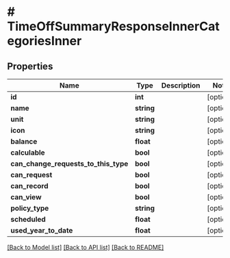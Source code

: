 # # TimeOffSummaryResponseInnerCategoriesInner

## Properties

Name | Type | Description | Notes
------------ | ------------- | ------------- | -------------
**id** | **int** |  | [optional]
**name** | **string** |  | [optional]
**unit** | **string** |  | [optional]
**icon** | **string** |  | [optional]
**balance** | **float** |  | [optional]
**calculable** | **bool** |  | [optional]
**can_change_requests_to_this_type** | **bool** |  | [optional]
**can_request** | **bool** |  | [optional]
**can_record** | **bool** |  | [optional]
**can_view** | **bool** |  | [optional]
**policy_type** | **string** |  | [optional]
**scheduled** | **float** |  | [optional]
**used_year_to_date** | **float** |  | [optional]

[[Back to Model list]](../../README.md#models) [[Back to API list]](../../README.md#endpoints) [[Back to README]](../../README.md)
